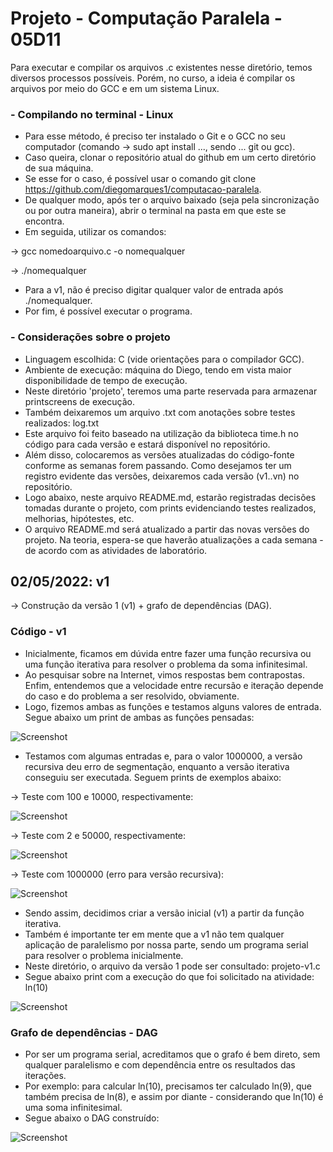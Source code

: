 # Projeto - Computação Paralela - 05D11

Para executar e compilar os arquivos .c existentes nesse diretório, temos diversos processos possíveis.
Porém, no curso, a ideia é compilar os arquivos por meio do GCC e em um sistema Linux.

### - Compilando no terminal - Linux

- Para esse método, é preciso ter instalado o Git e o GCC no seu computador (comando -> sudo apt install ..., sendo ... git ou gcc).
- Caso queira, clonar o repositório atual do github em um certo diretório de sua máquina.
- Se esse for o caso, é possível usar o comando git clone https://github.com/diegomarques1/computacao-paralela.
- De qualquer modo, após ter o arquivo baixado (seja pela sincronização ou por outra maneira), abrir o terminal na pasta em que este se encontra.
- Em seguida, utilizar os comandos:

-> gcc nomedoarquivo.c -o nomequalquer

-> ./nomequalquer

- Para a v1, não é preciso digitar qualquer valor de entrada após ./nomequalquer.
- Por fim, é possível executar o programa.

### - Considerações sobre o projeto

- Linguagem escolhida: C (vide orientações para o compilador GCC).
- Ambiente de execução: máquina do Diego, tendo em vista maior disponibilidade de tempo de execução.
- Neste diretório 'projeto', teremos uma parte reservada para armazenar printscreens de execução.
- Também deixaremos um arquivo .txt com anotações sobre testes realizados: log.txt
- Este arquivo foi feito baseado na utilização da biblioteca time.h no código para cada versão e estará disponível no repositório.
- Além disso, colocaremos as versões atualizadas do código-fonte conforme as semanas forem passando. Como desejamos ter um registro evidente das versões, deixaremos cada versão (v1..vn) no repositório.
- Logo abaixo, neste arquivo README.md, estarão registradas decisões tomadas durante o projeto, com prints evidenciando testes realizados, melhorias, hipótestes, etc.
- O arquivo README.md será atualizado a partir das novas versões do projeto. Na teoria, espera-se que haverão atualizações a cada semana - de acordo com as atividades de laboratório.

## 02/05/2022: v1

-> Construção da versão 1 (v1) + grafo de dependências (DAG).

### Código - v1

- Inicialmente, ficamos em dúvida entre fazer uma função recursiva ou uma função iterativa para resolver o problema da soma infinitesimal.
- Ao pesquisar sobre na Internet, vimos respostas bem contrapostas. Enfim, entendemos que a velocidade entre recursão e iteração depende do caso e do problema a ser resolvido, obviamente.
- Logo, fizemos ambas as funções e testamos alguns valores de entrada. Segue abaixo um print de ambas as funções pensadas:

![Screenshot](https://github.com/diegomarques1/computacao-paralela/blob/main/projeto/prints/v1/print-ideia-inicial-projeto.png?raw=true)

- Testamos com algumas entradas e, para o valor 1000000, a versão recursiva deu erro de segmentação, enquanto a versão iterativa conseguiu ser executada. Seguem prints de exemplos abaixo:

-> Teste com 100 e 10000, respectivamente:

![Screenshot](https://github.com/diegomarques1/computacao-paralela/blob/main/projeto/prints/v1/print-teste-01.png?raw=true)

-> Teste com 2 e 50000, respectivamente:

![Screenshot](https://github.com/diegomarques1/computacao-paralela/blob/main/projeto/prints/v1/print-teste-02.png?raw=true)

-> Teste com 1000000 (erro para versão recursiva):

![Screenshot](https://github.com/diegomarques1/computacao-paralela/blob/main/projeto/prints/v1/print-teste-03.png?raw=true)

- Sendo assim, decidimos criar a versão inicial (v1) a partir da função iterativa. 
- Também é importante ter em mente que a v1 não tem qualquer aplicação de paralelismo por nossa parte, sendo um programa serial para resolver o problema inicialmente.
- Neste diretório, o arquivo da versão 1 pode ser consultado: projeto-v1.c
- Segue abaixo print com a execução do que foi solicitado na atividade: ln(10)

![Screenshot](https://github.com/diegomarques1/computacao-paralela/blob/main/projeto/prints/v1/print-execucao-ln10-v1.png?raw=true)

### Grafo de dependências - DAG

- Por ser um programa serial, acreditamos que o grafo é bem direto, sem qualquer paralelismo e com dependência entre os resultados das iterações.
- Por exemplo: para calcular ln(10), precisamos ter calculado ln(9), que também precisa de ln(8), e assim por diante - considerando que ln(10) é uma soma infinitesimal.
- Segue abaixo o DAG construído:

![Screenshot](https://github.com/diegomarques1/computacao-paralela/blob/main/projeto/dag-grafo-v1.png?raw=true)

